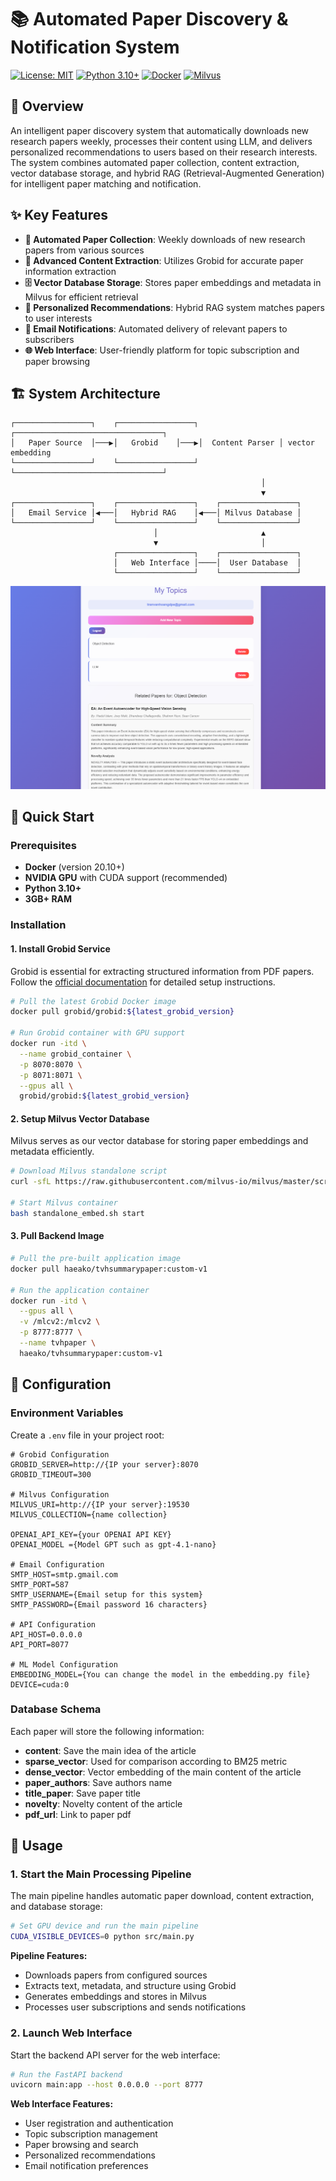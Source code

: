 # 📚 Automated Paper Discovery & Notification System

[![License: MIT](https://img.shields.io/badge/License-MIT-yellow.svg)](https://opensource.org/licenses/MIT)
[![Python 3.10+](https://img.shields.io/badge/python-3.10+-blue.svg)](https://www.python.org/downloads/)
[![Docker](https://img.shields.io/badge/docker-%230db7ed.svg?style=flat&logo=docker&logoColor=white)](https://www.docker.com/)
[![Milvus](https://img.shields.io/badge/Milvus-vector%20database-brightgreen)](https://milvus.io/)

## 🌟 Overview

An intelligent paper discovery system that automatically downloads new research papers weekly, processes their content using LLM, and delivers personalized recommendations to users based on their research interests. The system combines automated paper collection, content extraction, vector database storage, and hybrid RAG (Retrieval-Augmented Generation) for intelligent paper matching and notification.

## ✨ Key Features

- **🔄 Automated Paper Collection**: Weekly downloads of new research papers from various sources
- **📄 Advanced Content Extraction**: Utilizes Grobid for accurate paper information extraction
- **🗄️ Vector Database Storage**: Stores paper embeddings and metadata in Milvus for efficient retrieval
- **🎯 Personalized Recommendations**: Hybrid RAG system matches papers to user interests
- **📧 Email Notifications**: Automated delivery of relevant papers to subscribers
- **🌐 Web Interface**: User-friendly platform for topic subscription and paper browsing

## 🏗️ System Architecture

```
┌─────────────────┐    ┌─────────────────┐    ┌─────────────────────────────────┐
│   Paper Source  │───▶│   Grobid    │───▶│  Content Parser │ vector embedding
└─────────────────┘    └─────────────────┘    └─────────────────────────────────┘ 
                                                        │
                                                        ▼
┌─────────────────┐    ┌─────────────────┐    ┌─────────────────┐
│   Email Service │◀───│   Hybrid RAG    │◀───│ Milvus Database │
└─────────────────┘    └─────────────────┘    └─────────────────┘
                                │                       ▲
                                ▼                       │
                       ┌─────────────────┐    ┌─────────────────┐
                       │   Web Interface │────│  User Database  │
                       └─────────────────┘    └─────────────────┘
```
![Logo dự án](data/image_web/web_demo.png)

## 🚀 Quick Start

### Prerequisites

- **Docker** (version 20.10+)
- **NVIDIA GPU** with CUDA support (recommended)
- **Python 3.10+**
- **3GB+ RAM**

### Installation

#### 1. Install Grobid Service

Grobid is essential for extracting structured information from PDF papers. Follow the [official documentation](https://grobid.readthedocs.io/en/latest/) for detailed setup instructions.

```bash
# Pull the latest Grobid Docker image
docker pull grobid/grobid:${latest_grobid_version}

# Run Grobid container with GPU support
docker run -itd \
  --name grobid_container \
  -p 8070:8070 \
  -p 8071:8071 \
  --gpus all \
  grobid/grobid:${latest_grobid_version}
```

#### 2. Setup Milvus Vector Database

Milvus serves as our vector database for storing paper embeddings and metadata efficiently.

```bash
# Download Milvus standalone script
curl -sfL https://raw.githubusercontent.com/milvus-io/milvus/master/scripts/standalone_embed.sh -o standalone_embed.sh

# Start Milvus container
bash standalone_embed.sh start
```

#### 3. Pull Backend Image

```bash
# Pull the pre-built application image
docker pull haeako/tvhsummarypaper:custom-v1

# Run the application container
docker run -itd \
  --gpus all \
  -v /mlcv2:/mlcv2 \
  -p 8777:8777 \
  --name tvhpaper \
  haeako/tvhsummarypaper:custom-v1
```


## 🔧 Configuration

### Environment Variables

Create a `.env` file in your project root:

```env
# Grobid Configuration
GROBID_SERVER=http://{IP your server}:8070  
GROBID_TIMEOUT=300

# Milvus Configuration
MILVUS_URI=http://{IP your server}:19530
MILVUS_COLLECTION={name collection}

OPENAI_API_KEY={your OPENAI API KEY}
OPENAI_MODEL ={Model GPT such as gpt-4.1-nano}

# Email Configuration
SMTP_HOST=smtp.gmail.com
SMTP_PORT=587
SMTP_USERNAME={Email setup for this system}
SMTP_PASSWORD={Email password 16 characters}

# API Configuration
API_HOST=0.0.0.0
API_PORT=8077

# ML Model Configuration
EMBEDDING_MODEL={You can change the model in the embedding.py file}
DEVICE=cuda:0
```

### Database Schema

Each paper will store the following information:

- **content**: Save the main idea of ​​the article
- **sparse_vector**: Used for comparison according to BM25 metric
- **dense_vector**: Vector embedding of the main content of the article
- **paper_authors**: Save authors name
- **title_paper**: Save paper title
- **novelty**: Novelty content of the article
- **pdf_url**: Link to paper pdf

## 🚀 Usage

### 1. Start the Main Processing Pipeline

The main pipeline handles automatic paper download, content extraction, and database storage:

```bash
# Set GPU device and run the main pipeline
CUDA_VISIBLE_DEVICES=0 python src/main.py
```

**Pipeline Features:**
- Downloads papers from configured sources
- Extracts text, metadata, and structure using Grobid
- Generates embeddings and stores in Milvus
- Processes user subscriptions and sends notifications

### 2. Launch Web Interface

Start the backend API server for the web interface:

```bash
# Run the FastAPI backend
uvicorn main:app --host 0.0.0.0 --port 8777
```

**Web Interface Features:**
- User registration and authentication
- Topic subscription management
- Paper browsing and search
- Personalized recommendations
- Email notification preferences


